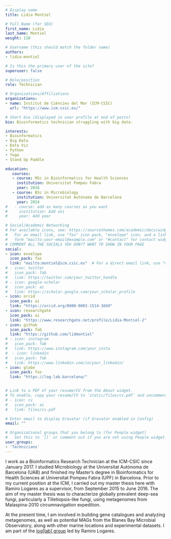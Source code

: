 ```yaml
---
# Display name
title: Lidia Montiel

# Full Name (for SEO)
first_name: Lidia
last_name: Montiel
weight: 110

# Username (this should match the folder name)
authors:
- lidia-montiel

# Is this the primary user of the site?
superuser: false

# Role/position
role: Technician

# Organizations/Affiliations
organizations:
- name: Institut de Ciències del Mar (ICM-CSIC)
  url: "https://www.icm.csic.es/"

# Short bio (displayed in user profile at end of posts)
bio: Bioinformatics technician struggling with big data.

interests:
- Bioinformatics
- Big Data
- Data Viz
- Python
- Yoga
- Stand Up Paddle

education:
   courses:
   - course: MSc in Bioinformatics for Health Sciences
     institution: Universitat Pompeu Fabra
     year: 2016
   - course: BSc in Microbiology
     institution: Universitat Autònoma de Barcelona
     year: 2014
#   - course: add as many courses as you want
#     institution: Add uni
#     year: Add year

# Social/Academic Networking
# For available icons, see: https://sourcethemes.com/academic/docs/widgets/#icons
#   For an email link, use "fas" icon pack, "envelope" icon, and a link in the
#   form "mailto:your-email@example.com" or "#contact" for contact widget.
# COMMENT ALL THE SOCIALS YOU DON?T WANT TO SHOW IN YOUR PAGE
social:
- icon: envelope
  icon_pack: fas
  link: "mailto:montiel@icm.csic.es"  # For a direct email link, use "mailto:test@example.org".
# - icon: twitter
#   icon_pack: fab
#   link: https://twitter.com/your_twitter_handle
# - icon: google-scholar
#   icon_pack: ai
#   link: https://scholar.google.com/your_scholar_profile
- icon: orcid
  icon_pack: ai
  link: "https://orcid.org/0000-0003-1514-1669"
- icon: researchgate
  icon_pack: ai
  link: "https://www.researchgate.net/profile/Lidia-Montiel-2"
- icon: github
  icon_pack: fab
  link: "https://github.com/lidmontiel"
# - icon: instagram
#   icon_pack: fab
#   link: https://www.instagram.com/your_insta
#  - icon: linkedin
#   icon_pack: fab
#   link: https://www.linkedin.com/in/your_linkedin/
- icon: globe
  icon_pack: fas
  link: "https://log-lab.barcelona/"


# Link to a PDF of your resume/CV from the About widget.
# To enable, copy your resume/CV to `static/files/cv.pdf` and uncomment the lines below.
# - icon: cv
#   icon_pack: ai
#   link: files/cv.pdf

# Enter email to display Gravatar (if Gravatar enabled in Config)
email: ""

# Organizational groups that you belong to (for People widget)
#   Set this to `[]` or comment out if you are not using People widget.
user_groups:
- 'Technicians'
---
```

I work as a Bioinformatics Research Technician at the ICM-CSIC since January 2017. I studied Microbiology at the Universitat Autònoma de Barcelona (UAB) and finished my Master’s degree in Bioinformatics for Health Sciences at Universitat Pompeu Fabra (UPF) in Barcelona. Prior to my current position at the ICM, I carried out my master thesis here with Ramiro Logares as a supervisor, from September 2015 to June 2016. The aim of my master thesis was to characterize globally prevalent deep-sea fungi, particularly a Tilletiopsis-like fungi, using metagenomes from Malaspina-2010 circumnavigation expedition. 

At the present time, I am involved in building gene catalogues and analyzing metagenomes, as well as potential MAGs from the Blanes Bay Microbial Observatory, along with other marine locations and experimental datasets. I am part of the [log[lab] group](https://log-lab.barcelona/) led by Ramiro Logares.
